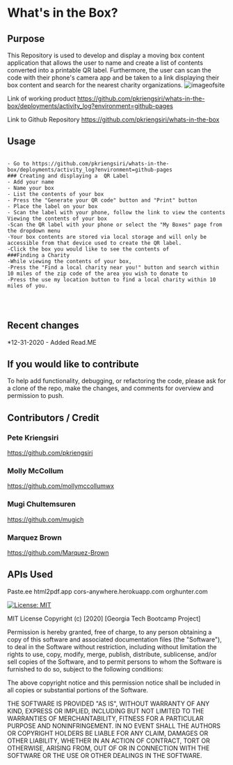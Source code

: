  # What's in the Box?

## Purpose

This Repository is used to develop and display a moving box content application that allows the user to name and create a list of contents converted into a printable QR label.  Furthermore, the user can scan the code with their phone's camera app and be taken to a link displaying their box content and search for the nearest charity organizations.
![imageofsite]()

Link of working product
https://github.com/pkriengsiri/whats-in-the-box/deployments/activity_log?environment=github-pages

Link to Github Repository
https://github.com/pkriengsiri/whats-in-the-box

## Usage
````

- Go to https://github.com/pkriengsiri/whats-in-the-box/deployments/activity_log?environment=github-pages
### Creating and displaying a  QR Label
- Add your name
- Name your box
- List the contents of your box
- Press the "Generate your QR code" button and "Print" button
- Place the label on your box
- Scan the label with your phone, follow the link to view the contents
Viewing the contents of your box
-Scan the QR label with your phone or select the "My Boxes" page from the dropdown menu
-Your box contents are stored via local storage and will only be accessible from that device used to create the QR label.
-Click the box you would like to see the contents of
###Finding a Charity
-While viewing the contents of your box, 
-Press the "Find a local charity near you!" button and search within 10 miles of the zip code of the area you wish to donate to 
-Press the use my location button to find a local charity within 10 miles of you.
  



````

## Recent changes 


*12-31-2020 - Added Read.ME


## If you would like to contribute

To help add functionality, debugging, or refactoring the code, please ask for a clone of the repo, make the changes, and comments for overview and permission to push.

## Contributors / Credit
### Pete Kriengsiri
https://github.com/pkriengsiri

### Molly McCollum
https://github.com/mollymccollumwx

### Mugi Chultemsuren
https://github.com/mugich

### Marquez Brown
https://github.com/Marquez-Brown

## APIs Used
Paste.ee
html2pdf.app
cors-anywhere.herokuapp.com
orghunter.com


[![License: MIT](https://img.shields.io/badge/License-MIT-yellow.svg)](https://opensource.org/licenses/MIT)

MIT License
Copyright (c) [2020] [Georgia Tech Bootcamp Project]

Permission is hereby granted, free of charge, to any person obtaining a copy
of this software and associated documentation files (the "Software"), to deal
in the Software without restriction, including without limitation the rights
to use, copy, modify, merge, publish, distribute, sublicense, and/or sell
copies of the Software, and to permit persons to whom the Software is
furnished to do so, subject to the following conditions:

The above copyright notice and this permission notice shall be included in all
copies or substantial portions of the Software.

THE SOFTWARE IS PROVIDED "AS IS", WITHOUT WARRANTY OF ANY KIND, EXPRESS OR
IMPLIED, INCLUDING BUT NOT LIMITED TO THE WARRANTIES OF MERCHANTABILITY,
FITNESS FOR A PARTICULAR PURPOSE AND NONINFRINGEMENT. IN NO EVENT SHALL THE
AUTHORS OR COPYRIGHT HOLDERS BE LIABLE FOR ANY CLAIM, DAMAGES OR OTHER
LIABILITY, WHETHER IN AN ACTION OF CONTRACT, TORT OR OTHERWISE, ARISING FROM,
OUT OF OR IN CONNECTION WITH THE SOFTWARE OR THE USE OR OTHER DEALINGS IN THE
SOFTWARE.
